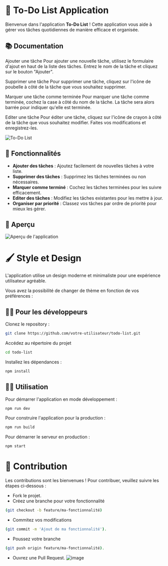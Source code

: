 # 📝 To-Do List Application

Bienvenue dans l'application **To-Do List** ! Cette application vous aide à gérer vos tâches quotidiennes de manière efficace et organisée.

## 📚 Documentation
Ajouter une tâche
Pour ajouter une nouvelle tâche, utilisez le formulaire d'ajout en haut de la liste des tâches. Entrez le nom de la tâche et cliquez sur le bouton "Ajouter".

Supprimer une tâche
Pour supprimer une tâche, cliquez sur l'icône de poubelle à côté de la tâche que vous souhaitez supprimer.

Marquer une tâche comme terminée
Pour marquer une tâche comme terminée, cochez la case à côté du nom de la tâche. La tâche sera alors barrée pour indiquer qu'elle est terminée.

Editer une tâche
Pour éditer une tâche, cliquez sur l'icône de crayon à côté de la tâche que vous souhaitez modifier. Faites vos modifications et enregistrez-les.

![To-Do List](https://example.com/todo-list-screenshot.png) 

## 🚀 Fonctionnalités

- **Ajouter des tâches** : Ajoutez facilement de nouvelles tâches à votre liste.
- **Supprimer des tâches** : Supprimez les tâches terminées ou non nécessaires.
- **Marquer comme terminé** : Cochez les tâches terminées pour les suivre efficacement.
- **Editer des tâches** : Modifiez les tâches existantes pour les mettre à jour.
- **Organiser par priorité** : Classez vos tâches par ordre de priorité pour mieux les gérer.

## 📸 Aperçu

![Aperçu de l'application](https://example.com/todo-list-preview.gif) 

# 🖌️ Style et Design
L'application utilise un design moderne et minimaliste pour une expérience utilisateur agréable. 

Vous avez la possibilité de changer de thème en fonction de vos préférences :

<div class="">

</div>

## 🧑‍🚀 Pour les développeurs

Clonez le repository :
```sh
git clone https://github.com/votre-utilisateur/todo-list.git
```
Accédez au répertoire du projet
```sh
cd todo-list
```
Installez les dépendances :
```sh
npm install
```

## 🚴‍♂️ Utilisation

Pour démarrer l'application en mode développement :
```sh
npm run dev
```

Pour construire l'application pour la production :
```sh
npm run build
```

Pour démarrer le serveur en production :
```sh
npm start
```

# 🤝 Contribution 
Les contributions sont les bienvenues ! Pour contribuer, veuillez suivre les étapes ci-dessous :

- Fork le projet.
- Créez une branche pour votre fonctionnalité 
```sh cp
(git checkout -b feature/ma-fonctionnalité)
```
- Commitez vos modifications 
```sh
(git commit -m 'Ajout de ma fonctionnalité').
```
- Poussez votre branche
```sh
(git push origin feature/ma-fonctionnalité).
```
- Ouvrez une Pull Request.
![image](https://github.com/Thomas-Zabalo/astro-todolist/assets/150163380/60aa919a-aa20-4b7b-8fb6-1ddac016210b)

